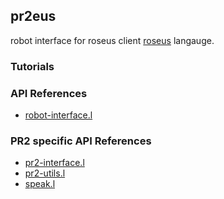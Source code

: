## pr2eus

robot interface for roseus client [roseus](http://github.com/jsk-ros-pkg/roseus) langauge.

### Tutorials

### API References

- [robot-interface.l](pr2eus/robot-interface)

### PR2 specific API References

- [pr2-interface.l](pr2eus/pr2-interface)
- [pr2-utils.l](pr2eus/pr2-utils)
- [speak.l](pr2eus/speak)

